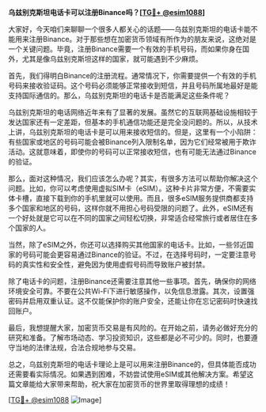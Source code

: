 **乌兹别克斯坦电话卡可以注册Binance吗？[[TG💪+ @esim1088](https://t.me/s/esim1088)]**

大家好，今天咱们来聊聊一个很多人都关心的话题——乌兹别克斯坦的电话卡能不能用来注册Binance。对于那些想在加密货币领域有所作为的朋友来说，这绝对是一个关键问题。毕竟，注册Binance需要一个有效的手机号码，而如果你身在国外，尤其是像乌兹别克斯坦这样的国家，就可能遇到不少麻烦。

首先，我们得明白Binance的注册流程。通常情况下，你需要提供一个有效的手机号码来接收验证码。这个号码必须能够正常接收到短信，并且号码所属地最好是能支持国际通信的。那么，乌兹别克斯坦的电话卡是否能满足这些条件呢？

乌兹别克斯坦的电话网络近年来有了显著的发展。虽然它的互联网基础设施相较于发达国家还有一定差距，但基本的手机通信功能还是完全没问题的。所以，从技术上讲，乌兹别克斯坦的电话卡是可以用来接收短信的。但是，这里有一个小陷阱：有些国家或地区的号码可能会被Binance列入限制名单，因为它们经常被用于欺诈活动。这就意味着，即使你的号码可以正常接收短信，也有可能无法通过Binance的验证。

那么，面对这种情况，我们应该怎么办呢？其实，有很多方法可以帮助你解决这个问题。比如，你可以考虑使用虚拟SIM卡（eSIM）。这种卡片非常方便，不需要实体卡槽，直接下载到你的手机里就可以使用。而且，很多eSIM服务提供商都支持多个国家和地区的号码，这样你就不用担心号码受限的问题了。此外，eSIM还有一个好处就是它可以在不同的国家之间轻松切换，非常适合经常旅行或者居住在多个国家的人。

当然，除了eSIM之外，你还可以选择购买其他国家的电话卡。比如，一些邻近国家的号码可能会更容易通过Binance的验证。不过，在选择号码时，一定要注意号码的真实性和安全性，避免因为使用虚假号码而导致账户被封禁。

除了电话卡的问题，注册Binance还需要注意其他一些事项。首先，确保你的网络环境安全可靠。不要在公共Wi-Fi下进行敏感操作，以免信息泄露。其次，设置强密码并启用双重认证。这不仅能保护你的账户安全，还能让你在忘记密码时快速找回账户。

最后，我想提醒大家，加密货币交易是有风险的。在开始之前，请务必做好充分的研究和准备。了解市场动态、学习投资知识，这些都是必不可少的。同时，也要遵守当地的法律法规，合法合规地参与交易。

总之，乌兹别克斯坦的电话卡理论上是可以用来注册Binance的，但具体能否成功还需要看实际情况。如果遇到困难，不妨尝试使用eSIM或其他解决方案。希望这篇文章能给大家带来帮助，祝大家在加密货币的世界里取得理想的成绩！

[[TG💪+ @esim1088](https://t.me/s/esim1088) ![Image](https://i.postimg.cc/4NQfJmqS/Snipaste-2025-05-13-00-14-12.png)]
